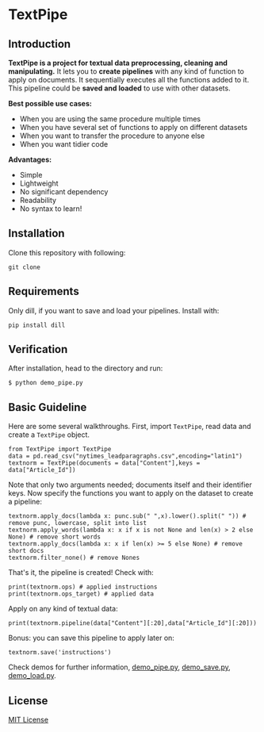 # TextPipe

## Introduction
**TextPipe is a project for textual data preprocessing, cleaning and manipulating.** It lets you to **create pipelines** with any kind of function to apply on documents. It sequentially executes all the functions added to it. This pipeline could be **saved and loaded** to use with other datasets.

**Best possible use cases:**
- When you are using the same procedure multiple times
- When you have several set of functions to apply on different datasets
- When you want to transfer the procedure to anyone else
- When you want tidier code

**Advantages:**
- Simple
- Lightweight
- No significant dependency
- Readability
- No syntax to learn!

## Installation
Clone this repository with following:

`git clone`

## Requirements
Only dill, if you want to save and load your pipelines. Install with:

`pip install dill`

## Verification
After installation, head to the directory and run:

`$ python demo_pipe.py`

## Basic Guideline
Here are some several walkthroughs. First, import `TextPipe`, read data and create a `TextPipe` object.

```
from TextPipe import TextPipe
data = pd.read_csv("nytimes_leadparagraphs.csv",encoding="latin1")
textnorm = TextPipe(documents = data["Content"],keys = data["Article_Id"])
```

Note that only two arguments needed; documents itself and their identifier keys. Now specify the functions you want to apply on the dataset to create a pipeline:

```
textnorm.apply_docs(lambda x: punc.sub(" ",x).lower().split(" ")) # remove punc, lowercase, split into list
textnorm.apply_words(lambda x: x if x is not None and len(x) > 2 else None) # remove short words
textnorm.apply_docs(lambda x: x if len(x) >= 5 else None) # remove short docs
textnorm.filter_none() # remove Nones
```

That's it, the pipeline is created! Check with:

```
print(textnorm.ops) # applied instructions
print(textnorm.ops_target) # applied data
```

Apply on any kind of textual data:

```
print(textnorm.pipeline(data["Content"][:20],data["Article_Id"][:20]))
```

Bonus: you can save this pipeline to apply later on:

```
textnorm.save('instructions')
```

Check demos for further information, [demo_pipe.py](https://github.com/mcandar/TextPipe/blob/master/demo_pipe.py), [demo_save.py](https://github.com/mcandar/TextPipe/blob/master/demo_save.py), [demo_load.py](https://github.com/mcandar/TextPipe/blob/master/demo_load.py).


## License
[MIT License](https://github.com/mcandar/TextPipe/blob/master/LICENSE)
